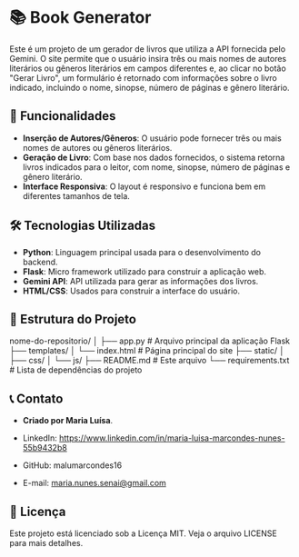# 📚 Book Generator

Este é um projeto de um gerador de livros que utiliza a API fornecida pelo Gemini. O site permite que o usuário insira três ou mais nomes de autores literários ou gêneros literários em campos diferentes e, ao clicar no botão "Gerar Livro", um formulário é retornado com informações sobre o livro indicado, incluindo o nome, sinopse, número de páginas e gênero literário.

## 🌟 Funcionalidades

- **Inserção de Autores/Gêneros**: O usuário pode fornecer três ou mais nomes de autores ou gêneros literários.
- **Geração de Livro**: Com base nos dados fornecidos, o sistema retorna livros indicados para o leitor, com nome, sinopse, número de páginas e gênero literário.
- **Interface Responsiva**: O layout é responsivo e funciona bem em diferentes tamanhos de tela.

## 🛠️ Tecnologias Utilizadas

- **Python**: Linguagem principal usada para o desenvolvimento do backend.
- **Flask**: Micro framework utilizado para construir a aplicação web.
- **Gemini API**: API utilizada para gerar as informações dos livros.
- **HTML/CSS**: Usados para construir a interface do usuário.

## 📂 Estrutura do Projeto

nome-do-repositorio/
│
├── app.py                # Arquivo principal da aplicação Flask
├── templates/
│   └── index.html        # Página principal do site
├── static/
│   ├── css/
│   └── js/
├── README.md             # Este arquivo
└── requirements.txt      # Lista de dependências do projeto

## 📞 Contato
- **Criado por Maria Luísa**.

- LinkedIn: https://www.linkedin.com/in/maria-luisa-marcondes-nunes-55b9432b8
- GitHub: malumarcondes16
- E-mail: maria.nunes.senai@gmail.com

## 📄 Licença
Este projeto está licenciado sob a Licença MIT. Veja o arquivo LICENSE para mais detalhes.
